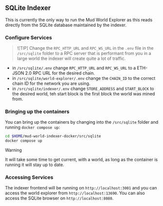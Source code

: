 ## SQLite Indexer

This is currently the only way to run the Mud World Explorer as this reads directly from the SQLite database maintained by the indexer.

### Configure Services

> ![TIP]
> Change the `RPC_HTTP_URL` and `RPC_WS_URL` in the `.env` file in the `/src/sqlite` folder to a RPC server that is performant from you in a large world the indexer will create quite a lot of traffic.

- in `/src/sqlite/.env` change `RPC_HTTP_URL` and `RPC_WS_URL` to a ETH-JSON 2.0 RPC URL for the desired chain.
- in `/src/sqlite/world-explorer/.env` change the `CHAIN_ID` to the correct chain ID for the network you are using.
- in `/src/sqlite/indexer/.env` change `STORE_ADDRESS` and `START_BLOCK` to the desired world, teh start block is the first block the world was mined from.

### Bringing up the containers

You can bring up the containers by changing into the `/src/sqlite` folder and running `docker compose up`:

```sh
cd $HOME/mud-world-indexer-docker/src/sqlite
docker compose up
```

> [!WARNING]
> It will take some time to get current, with a world, as long as the container is running it will stay up to date.

### Accessing Services

The indexer frontend will be running on `http://localhost:3001` and you can access the world explorer from `http://localhost:13690`. You can also access the SQLite browser on `http://localhost:8080`.
